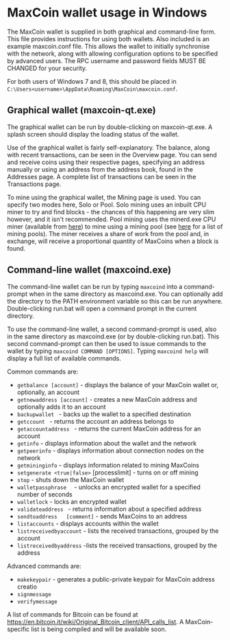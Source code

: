 MaxCoin wallet usage in Windows
===============================

The MaxCoin wallet is supplied in both graphical and command-line form. This file provides instructions for using both wallets. Also included is an example maxcoin.conf file. This allows the wallet to initially synchronise with the network, along with allowing configuration options to be specified by advanced users. The RPC username and password fields MUST BE CHANGED for your security.

For both users of Windows 7 and 8, this should be placed in <code>C:\Users\<username>\AppData\Roaming\MaxCoin\maxcoin.conf</code>.

Graphical wallet (maxcoin-qt.exe)
---------------------------------

The graphical wallet can be run by double-clicking on maxcoin-qt.exe. A splash screen should display the loading status of the wallet.

Use of the graphical wallet is fairly self-explanatory. The balance, along with recent transactions, can be seen in the Overview page. You can send and receive coins using their respective pages, specifying an address manually or using an address from the address book, found in the Addresses page. A complete list of transactions can be seen in the Transactions page.

To mine using the graphical wallet, the Mining page is used. You can specify two modes here, Solo or Pool. Solo mining uses an inbuilt CPU miner to try and find blocks - the chances of this happening are very slim however, and it isn't recommended. Pool mining uses the minerd.exe CPU miner (available from [here](https://github.com/Max-Coin/cpuminer/releases)) to mine using a mining pool (see [here](www.maxcoin.co.uk/pools) for a list of mining pools). The miner receives a share of work from the pool and, in exchange, will receive a proportional quantity of MaxCoins when a block is found.

Command-line wallet (maxcoind.exe)
----------------------------------

The command-line wallet can be run by typing <code>maxcoind</code> into a command-prompt when in the same directory as maxcoind.exe. You can optionally add the directory to the PATH environment variable so this can be run anywhere. Double-clicking run.bat will open a command prompt in the current directory.

To use the command-line wallet, a second command-prompt is used, also in the same directory as maxcoind.exe (or by double-clicking run.bat). This second command-prompt can then be used to issue commands to the wallet by typing <code>maxcoind COMMAND [OPTIONS]</code>. Typing <code>maxcoind help</code> will display a full list of available commands.

Common commands are:

+ <code>getbalance [account]</code> - displays the balance of your MaxCoin wallet or, optionally, an account
+ <code>getnewaddress [account]</code> - creates a new MaxCoin address and optionally adds it to an account
+ <code>backupwallet <destination></code> - backs up the wallet to a specified destination
+ <code>getccount <maxcoinaddress></code> - returns the account an address belongs to
+ <code>getaccountaddress <account></code> - returns the current MaxCoin address for an account
+ <code>getinfo</code> - displays information about the wallet and the network
+ <code>getpeerinfo</code> - displays information about connection nodes on the network
+ <code>getmininginfo</code> - displays information related to mining MaxCoins
+ <code>setgenerate <true|false></code> [processlimit] - turns on or off mining
+ <code>stop</code> - shuts down the MaxCoin wallet
+ <code>walletpassphrase <passphrase> <timeout></code> - unlocks an encrypted wallet for a specified number of seconds
+ <code>walletlock</code> - locks an encrypted wallet
+ <code>validateaddress <maxcoinaddress></code> - returns information about a specified address
+ <code>sendtoaddress <maxcoinaddress> <amount> [comment]</code> - sends MaxCoins to an address
+ <code>listaccounts</code> - displays accounts within the wallet
+ <code>listreceivedbyaccount</code> - lists the received transactions, grouped by the account
+ <code>listreceivedbyaddress</code> -lists the received transactions, grouped by the address

Advanced commands are:

+ <code>makekeypair</code> - generates a public-private keypair for MaxCoin address creatio
+ <code>signmessage</code>
+ <code>verifymessage</code>

A list of commands for Bitcoin can be found at https://en.bitcoin.it/wiki/Original_Bitcoin_client/API_calls_list. A MaxCoin-specific list is being compiled and will be available soon.